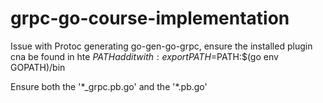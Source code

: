 # grpc-go-course-implementation

Issue with Protoc generating go-gen-go-grpc, ensure the installed plugin cna be found in hte $PATH add it with:
export PATH=$PATH:$(go env GOPATH)/bin

Ensure both the '\*_grpc.pb.go' and the '\*.pb.go'